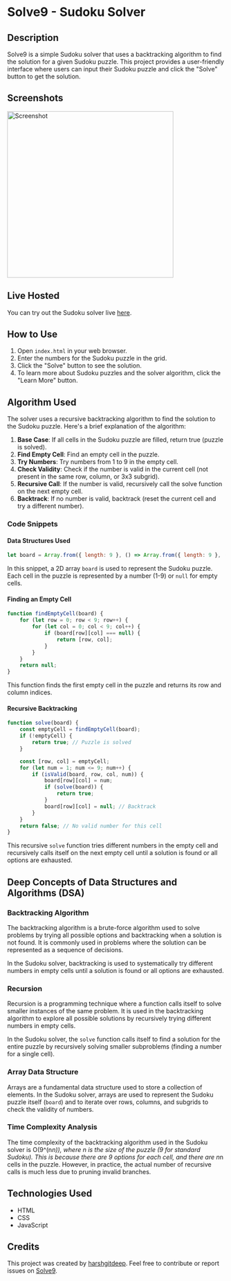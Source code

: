 # Solve9 - Sudoku Solver

## Description

Solve9 is a simple Sudoku solver that uses a backtracking algorithm to find the solution for a given Sudoku puzzle. This project provides a user-friendly interface where users can input their Sudoku puzzle and click the "Solve" button to get the solution.

## Screenshots
<img width="384" alt="Screenshot" src="https://github.com/harshgitdeep/Solve9/assets/88957566/854d84a5-85d5-4a99-85cc-82553b96e2ca">


## Live Hosted

You can try out the Sudoku solver live [here](https://solve9.netlify.app/). 

## How to Use

1. Open `index.html` in your web browser.
2. Enter the numbers for the Sudoku puzzle in the grid.
3. Click the "Solve" button to see the solution.
4. To learn more about Sudoku puzzles and the solver algorithm, click the "Learn More" button.

## Algorithm Used

The solver uses a recursive backtracking algorithm to find the solution to the Sudoku puzzle. Here's a brief explanation of the algorithm:

1. **Base Case**: If all cells in the Sudoku puzzle are filled, return true (puzzle is solved).
2. **Find Empty Cell**: Find an empty cell in the puzzle.
3. **Try Numbers**: Try numbers from 1 to 9 in the empty cell.
4. **Check Validity**: Check if the number is valid in the current cell (not present in the same row, column, or 3x3 subgrid).
5. **Recursive Call**: If the number is valid, recursively call the solve function on the next empty cell.
6. **Backtrack**: If no number is valid, backtrack (reset the current cell and try a different number).

### Code Snippets

#### Data Structures Used

```javascript
let board = Array.from({ length: 9 }, () => Array.from({ length: 9 }, () => null));
```

In this snippet, a 2D array `board` is used to represent the Sudoku puzzle. Each cell in the puzzle is represented by a number (1-9) or `null` for empty cells.

#### Finding an Empty Cell

```javascript
function findEmptyCell(board) {
    for (let row = 0; row < 9; row++) {
        for (let col = 0; col < 9; col++) {
            if (board[row][col] === null) {
                return [row, col];
            }
        }
    }
    return null;
}
```

This function finds the first empty cell in the puzzle and returns its row and column indices.

#### Recursive Backtracking

```javascript
function solve(board) {
    const emptyCell = findEmptyCell(board);
    if (!emptyCell) {
        return true; // Puzzle is solved
    }

    const [row, col] = emptyCell;
    for (let num = 1; num <= 9; num++) {
        if (isValid(board, row, col, num)) {
            board[row][col] = num;
            if (solve(board)) {
                return true;
            }
            board[row][col] = null; // Backtrack
        }
    }
    return false; // No valid number for this cell
}
```

This recursive `solve` function tries different numbers in the empty cell and recursively calls itself on the next empty cell until a solution is found or all options are exhausted.

## Deep Concepts of Data Structures and Algorithms (DSA)

### Backtracking Algorithm

The backtracking algorithm is a brute-force algorithm used to solve problems by trying all possible options and backtracking when a solution is not found. It is commonly used in problems where the solution can be represented as a sequence of decisions.

In the Sudoku solver, backtracking is used to systematically try different numbers in empty cells until a solution is found or all options are exhausted.

### Recursion

Recursion is a programming technique where a function calls itself to solve smaller instances of the same problem. It is used in the backtracking algorithm to explore all possible solutions by recursively trying different numbers in empty cells.

In the Sudoku solver, the `solve` function calls itself to find a solution for the entire puzzle by recursively solving smaller subproblems (finding a number for a single cell).

### Array Data Structure

Arrays are a fundamental data structure used to store a collection of elements. In the Sudoku solver, arrays are used to represent the Sudoku puzzle itself (`board`) and to iterate over rows, columns, and subgrids to check the validity of numbers.

### Time Complexity Analysis

The time complexity of the backtracking algorithm used in the Sudoku solver is O(9^(n*n)), where n is the size of the puzzle (9 for standard Sudoku). This is because there are 9 options for each cell, and there are n*n cells in the puzzle. However, in practice, the actual number of recursive calls is much less due to pruning invalid branches.

## Technologies Used

- HTML
- CSS
- JavaScript

## Credits

This project was created by [harshgitdeep](https://github.com/harshgitdeep). Feel free to contribute or report issues on [Solve9](https://github.com/harshgitdeep/solve9).
